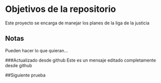 # Objetivos de la repositorio

Este proyecto se encarga de manejar los planes de la liga de la justicia


## Notas
Pueden hacer lo que quieran...

###Actualizado desde github
Este es un mensaje editado completamente desde github

##Siguiente prueba
